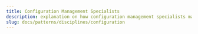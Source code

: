 ```yaml
---
title: Configuration Management Specialists
description: explanation on how configuration management specialists make use of surveilr.
slug: docs/patterns/disciplines/configuration
---
```

